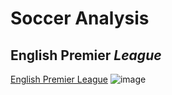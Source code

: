 # Soccer Analysis
## English **Premier** *League*
[English Premier League](https://www.premierleague.com/)
![image](https://user-images.githubusercontent.com/32298812/196780887-d8ede903-58ef-4d04-9f0c-57b3829f9600.png)
